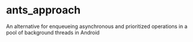 ants_approach
=============

An alternative for enqueueing asynchronous and prioritized operations in a pool of background threads in Android